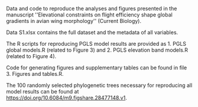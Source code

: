 Data and code to reproduce the analyses and figures presented in the manuscript ''Elevational constraints on flight efficiency shape global gradients in avian wing morphology'' (Current Biology).

Data S1.xlsx contains the full dataset and the metadata of all variables.

The R scripts for reproducing PGLS model results are provided as 1. PGLS global models.R (related to Figure 3) and 2. PGLS elevation band models.R (related to Figure 4).

Code for generating figures and supplementary tables can be found in file 3. Figures and tables.R.

The 100 randomly selected phylogenetic trees necessary for reproducing all model results can be found at https://doi.org/10.6084/m9.figshare.28477148.v1.

